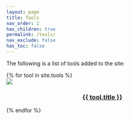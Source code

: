 ```yaml
---
layout: page
title: Tools
nav_order: 2
has_children: true
permalink: /tools/
nav_exclude: false
has_toc: false
---
```

The following is a list of tools added to the site:

<link rel="stylesheet" href="{{ site.baseurl }}/assets/css/tools-menu.css">

<section class="list-section">
{% for tool in site.tools %}
    <div class="tools-top-div"><a href="{{ site.baseurl }}{{ tool.url }}">
        <div class="tools-img-div">
            <img src="{{ site.baseurl }}{% if tool.image %}{{ tool.image }}{% else %}/assets/tools/unknown.png{% endif %}">
        </div>
        <div class="tools-label-div">
            <h3 style="text-align: center;word-wrap: anywhere; white-space: normal;">{{ tool.title }}</h3>
        </div>
    </a></div>
{% endfor %}
</section>

